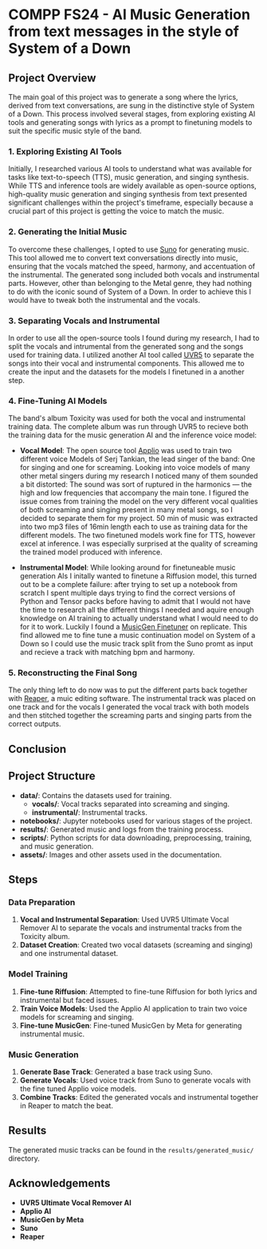 # COMPP FS24 - AI Music Generation from text messages in the style of System of a Down


## Project Overview

The main goal of this project was to generate a song where the lyrics, derived from text conversations, are sung in the distinctive style of System of a Down. This process involved several stages, from exploring existing AI tools and generating songs with lyrics as a prompt to finetuning models to suit the specific music style of the band.

### 1. Exploring Existing AI Tools

Initially, I researched various AI tools to understand what was available for tasks like text-to-speech (TTS), music generation, and singing synthesis. While TTS and inference tools are widely available as open-source options, high-quality music generation and singing synthesis from text presented significant challenges within the project's timeframe, especially because a crucial part of this project is getting the voice to match the music.

### 2. Generating the Initial Music

To overcome these challenges, I opted to use [Suno](https://suno.com/) for generating music. This tool allowed me to convert text conversations directly into music, ensuring that the vocals matched the speed, harmony, and accentuation of the instrumental. The generated song included both vocals and instrumental parts. However, other than belonging to the Metal genre, they had nothing to do with the iconic sound of System of a Down. In order to achieve this I would have to tweak both the instrumental and the vocals.

### 3. Separating Vocals and Instrumental 

In order to use all the open-source tools I found during my research, I had to split the vocals and intrumental from the generated song and the songs used for training data. I utilized another AI tool called [UVR5](https://github.com/Anjok07/ultimatevocalremovergui/releases/tag/v5.6) to separate the songs into their vocal and instrumental components. This allowed me to create the input and the datasets for the models I finetuned in a another step.

### 4. Fine-Tuning AI Models

The band's album Toxicity was used for both the vocal and instrumental training data. The complete album was run through UVR5 to recieve both the training data for the music generation AI and the inference voice model:

- **Vocal Model**: The open source tool [Applio](https://applio.org/) was used to train two different voice Models of Serj Tankian, the lead singer of the band: One for singing and one for screaming. Looking into voice models of many other metal singers during my research I noticed many of them sounded a bit distorted: The sound was sort of ruptured in the harmonics — the high and low frequencies that accompany the main tone. I figured the issue comes from training the model on the very different vocal qualities of both screaming and singing present in many metal songs, so I decided to separate them for my project. 50 min of music was extracted into two mp3 files of 16min length each to use as training data for the different models. The two finetuned models work fine for TTS, however excel at inference. I was especially surprised at the quality of screaming the trained model produced with inference.

- **Instrumental Model**: While looking around for finetuneable music generation AIs I initally wanted to finetune a Riffusion model, this turned out to be a complete failure: after trying to set up a notebook from scratch I spent multiple days trying to find the correct versions of Python and Tensor packs before having to admit that I would not have the time to research all the different things I needed and aquire enough knowledge on AI training to actually understand what I would need to do for it to work. Luckily I found a [MusicGen Finetuner](https://replicate.com/sakemin/musicgen-fine-tuner) on replicate. This find allowed me to fine tune a music continuation model on System of a Down so I could use the music track split from the Suno promt as input and recieve a track with matching bpm and harmony.

### 5. Reconstructing the Final Song

The only thing left to do now was to put the different parts back together with [Reaper](https://www.reaper.fm/), a muic editing software. The instrumental track was placed on one track and for the vocals I generated the vocal track with both models and then stitched together the screaming parts and singing parts from the correct outputs.

## Conclusion
## Project Structure
- **data/**: Contains the datasets used for training.
  - **vocals/**: Vocal tracks separated into screaming and singing.
  - **instrumental/**: Instrumental tracks.
- **notebooks/**: Jupyter notebooks used for various stages of the project.
- **results/**: Generated music and logs from the training process.
- **scripts/**: Python scripts for data downloading, preprocessing, training, and music generation.
- **assets/**: Images and other assets used in the documentation.

## Steps

### Data Preparation
1. **Vocal and Instrumental Separation**: Used UVR5 Ultimate Vocal Remover AI to separate the vocals and instrumental tracks from the Toxicity album.
2. **Dataset Creation**: Created two vocal datasets (screaming and singing) and one instrumental dataset.

### Model Training
1. **Fine-tune Riffusion**: Attempted to fine-tune Riffusion for both lyrics and instrumental but faced issues.
2. **Train Voice Models**: Used the Applio AI application to train two voice models for screaming and singing.
3. **Fine-tune MusicGen**: Fine-tuned MusicGen by Meta for generating instrumental music.

### Music Generation
1. **Generate Base Track**: Generated a base track using Suno.
2. **Generate Vocals**: Used voice track from Suno to generate vocals with the fine tuned Applio voice models.
3. **Combine Tracks**: Edited the generated vocals and instrumental together in Reaper to match the beat.

## Results
The generated music tracks can be found in the `results/generated_music/` directory.

## Acknowledgements
- **UVR5 Ultimate Vocal Remover AI**
- **Applio AI**
- **MusicGen by Meta**
- **Suno**
- **Reaper**
